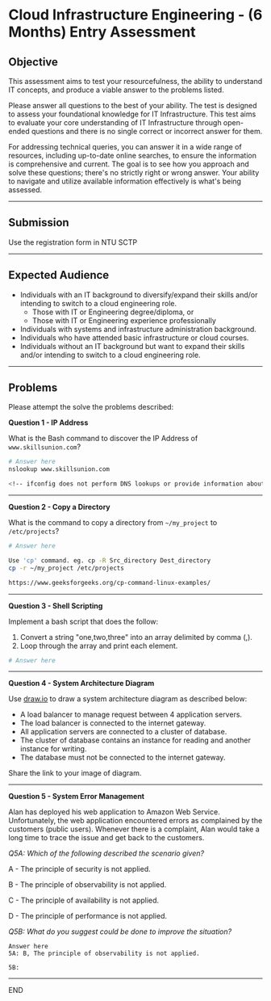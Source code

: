 # Cloud Infrastructure Engineering - (6 Months) Entry Assessment

## Objective

This assessment aims to test your resourcefulness, the ability to understand IT concepts, and produce a viable answer to the problems listed.

Please answer all questions to the best of your ability. The test is designed to assess your foundational knowledge for IT Infrastructure. This test aims to evaluate your core understanding of IT Infrastructure through open-ended questions and there is no single correct or incorrect answer for them.

For addressing technical queries, you can answer it in a wide range of resources, including up-to-date online searches, to ensure the information is comprehensive and current. The goal is to see how you approach and solve these questions; there's no strictly right or wrong answer. Your ability to navigate and utilize available information effectively is what's being assessed.

---
## Submission

Use the registration form in NTU SCTP

---
## Expected Audience

- Individuals with an IT background to diversify/expand their skills and/or intending to switch to a cloud engineering role.
    - Those with IT or Engineering degree/diploma, or
    - Those with IT or Engineering experience professionally
- Individuals with systems and infrastructure administration background.
- Individuals who have attended basic infrastructure or cloud courses.
- Individuals without an IT background but want to expand their skills and/or intending to switch to a cloud engineering role.

---

## Problems

Please attempt the solve the problems described:

**Question 1 - IP Address**

What is the Bash command to discover the IP Address of `www.skillsunion.com`?

```sh
# Answer here
nslookup www.skillsunion.com

<!-- ifconfig does not perform DNS lookups or provide information about remote IP addresses. -->


```

---

**Question 2 - Copy a Directory**

What is the command to copy a directory from `~/my_project` to `/etc/projects`?

```sh
# Answer here

Use 'cp' command. eg. cp -R Src_directory Dest_directory
cp -r ~/my_project /etc/projects

https://www.geeksforgeeks.org/cp-command-linux-examples/

```
---

**Question 3 - Shell Scripting**

Implement a bash script that does the follow:
1. Convert a string "one,two,three" into an array delimited by comma (,).
1. Loop through the array and print each element.

```sh
# Answer here
```

---

**Question 4 - System Architecture Diagram**

Use [draw.io](draw.io) to draw a system architecture diagram as described below:

- A load balancer to manage request between 4 application servers.
- The load balancer is connected to the internet gateway.
- All application servers are connected to a cluster of database.
- The cluster of database contains an instance for reading and another instance for writing.
- The database must not be connected to the internet gateway.

Share the link to your image of diagram.

---

**Question 5 - System Error Management**

Alan has deployed his web application to Amazon Web Service. Unfortunately, the web application encountered errors as complained by the customers (public users). Whenever there is a complaint, Alan would take a long time to trace the issue and get back to the customers. 

*Q5A: Which of the following described the scenario given?*

A - The principle of security is not applied.

B - The principle of observability is not applied.

C - The principle of availability is not applied.

D - The principle of performance is not applied.

*Q5B: What do you suggest could be done to improve the situation?*

```
Answer here
5A: B, The principle of observability is not applied.

5B: 

```

---

END
